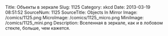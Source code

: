 Title: Объекты в зеркале 
Slug: 1125 
Category: xkcd 
Date: 2013-03-19 08:51:52 
SourceNum: 1125 
SourceTitle: Objects In Mirror 
Image: /comics/1125.png 
MicroImage: /comics/1125_micro.png 
MiniImage: /comics/1125_mini.png 
Description: Вселенная в зеркале, как и в лобовом стекле, больше, чем кажется. 

